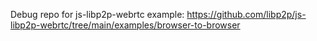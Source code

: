 Debug repo for js-libp2p-webrtc example: https://github.com/libp2p/js-libp2p-webrtc/tree/main/examples/browser-to-browser
